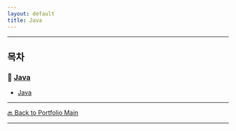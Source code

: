 ```yaml
---
layout: default
title: Java
---
```


---

## 목차

### 🔗 [Java](/study/java-spring/)

- [Java](/study/java-spring/java)

---
[🔙 Back to Portfolio Main](../index.md)

---

